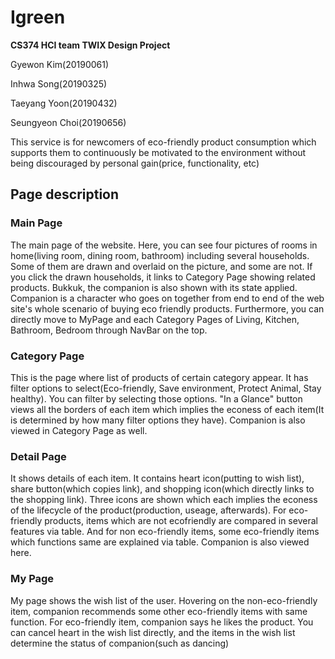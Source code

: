 # Igreen

**CS374 HCI team TWIX Design Project**

Gyewon Kim(20190061)

Inhwa Song(20190325)

Taeyang Yoon(20190432)

Seungyeon Choi(20190656)



This service is for newcomers of eco-friendly product consumption which supports them to continuously be motivated to the environment without being discouraged by personal gain(price, functionality, etc)



## Page description



### Main Page

The main page of the website. Here, you can see four pictures of rooms in home(living room, dining room, bathroom) including several households. Some of them are drawn and overlaid on the picture, and some are not. If you click the drawn households, it links to Category Page showing related products. Bukkuk, the companion is also shown with its state applied. Companion is a character who goes on together from end to end of the web site's whole scenario of buying eco friendly products. Furthermore, you can directly move to MyPage and each Category Pages of Living, Kitchen, Bathroom, Bedroom through NavBar on the top. 

### Category Page

This is the page where list of products of certain category appear. It has filter options to select(Eco-friendly, Save environment, Protect Animal, Stay healthy). You can filter by selecting those options. "In a Glance" button views all the borders of each item which implies the econess of each item(It is determined by how many filter options they have). Companion is also viewed in Category Page as well. 

### Detail Page

It shows details of each item. It contains heart icon(putting to wish list), share button(which copies link), and shopping icon(which directly links to the shopping link). Three icons are shown which each implies the econess of the lifecycle of the product(production, useage, afterwards). For eco-friendly products, items which are not ecofriendly are compared in several features via table. And for non eco-friendly items, some eco-friendly items which functions same are explained via table. Companion is also viewed here. 

<h3>My Page</h3>

My page shows the wish list of the user. Hovering on the non-eco-friendly item, companion recommends some other eco-friendly items with same function. For eco-friendly item, companion says he likes the product. You can cancel heart in the wish list directly, and the items in the wish list determine the status of companion(such as dancing)
